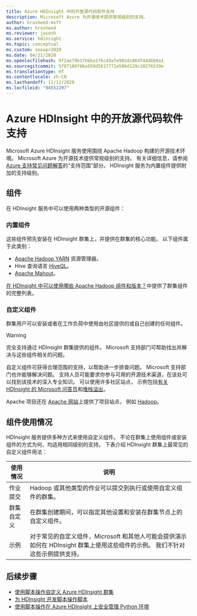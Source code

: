 ```yaml
---
title: Azure HDInsight 中的开放源代码软件支持
description: Microsoft Azure 为开源技术提供常规级别的支持。
author: hrasheed-msft
ms.author: hrasheed
ms.reviewer: jasonh
ms.service: hdinsight
ms.topic: conceptual
ms.custom: seoapr2020
ms.date: 04/21/2020
ms.openlocfilehash: 9f2ae79b17bbba1f6c49afe902dc864f44d6b9a1
ms.sourcegitcommit: 5f07189f06a559d5617771e586d129c10276539e
ms.translationtype: HT
ms.contentlocale: zh-CN
ms.lasthandoff: 11/12/2020
ms.locfileid: "94552297"
---
```

# <a name="open-source-software-support-in-azure-hdinsight"></a>Azure HDInsight 中的开放源代码软件支持

Microsoft Azure HDInsight 服务使用围绕 Apache Hadoop 构建的开源技术环境。 Microsoft Azure 为开源技术提供常规级别的支持。 有关详细信息，请参阅 [Azure 支持常见问题解答](https://azure.microsoft.com/support/faq/)的“支持范围”部分。 HDInsight 服务为内置组件提供附加的支持级别。

## <a name="components"></a>组件

在 HDInsight 服务中可以使用两种类型的开源组件：

### <a name="built-in-components"></a>内置组件

这些组件预先安装在 HDInsight 群集上，并提供在群集的核心功能。 以下组件属于此类别：

* [Apache Hadoop YARN](https://hadoop.apache.org/docs/current/hadoop-yarn/hadoop-yarn-site/YARN.html) 资源管理器。
* Hive 查询语言 [HiveQL](https://cwiki.apache.org/confluence/display/Hive/LanguageManual)。
* [Apache Mahout](https://mahout.apache.org/)。

[在 HDInsight 中可以使用哪些 Apache Hadoop 组件和版本？](hdinsight-component-versioning.md)中提供了群集组件的完整列表。

### <a name="custom-components"></a>自定义组件

群集用户可以安装或者在工作负荷中使用由社区提供的或自己创建的任何组件。

> [!WARNING]  
> 完全支持通过 HDInsight 群集提供的组件。 Microsoft 支持部门可帮助找出并解决与这些组件相关的问题。
>
> 自定义组件可获得合理范围的支持，以帮助进一步排查问题。 Microsoft 支持部门也许能够解决问题。 支持人员可能要求你参与可用的开源技术渠道，在该处可以找到该技术的深入专业知识。 可以使用许多社区站点， 示例包括[有关 HDInsight 的 Microsoft 问答页](https://docs.microsoft.com/answers/topics/azure-hdinsight.html)和[堆栈溢出](https://stackoverflow.com)。
>
> Apache 项目还在 [Apache 网站](https://apache.org)上提供了项目站点， 例如 [Hadoop](https://hadoop.apache.org/)。

## <a name="component-usage"></a>组件使用情况

HDInsight 服务提供多种方式来使用自定义组件。 不论在群集上使用组件或安装组件的方式为何，均适用相同级别的支持。 下表介绍 HDInsight 群集上最常见的自定义组件用法：

|使用情况 |说明 |
|---|---|
|作业提交|Hadoop 或其他类型的作业可以提交到执行或使用自定义组件的群集。|
|群集自定义|在群集创建期间，可以指定其他设置和安装在群集节点上的自定义组件。|
|示例|对于常见的自定义组件，Microsoft 和其他人可能会提供演示如何在 HDInsight 群集上使用这些组件的示例。 我们不针对这些示例提供支持。|

## <a name="next-steps"></a>后续步骤

* [使用脚本操作自定义 Azure HDInsight 群集](./hdinsight-hadoop-customize-cluster-linux.md)
* [为 HDInsight 开发脚本操作脚本](hdinsight-hadoop-script-actions-linux.md)
* [使用脚本操作在 Azure HDInsight 上安全管理 Python 环境](./spark/apache-spark-python-package-installation.md)
